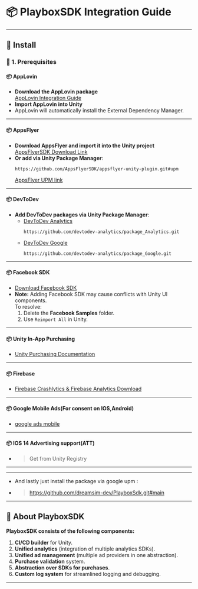 # 📦 PlayboxSDK Integration Guide

---

## 🚀 Install

### 🔹 1. Prerequisites

#### 📦 AppLovin
- **Download the AppLovin package**  
  [AppLovin Integration Guide](https://developers.applovin.com/en/max/unity/overview/integration/)
- **Import AppLovin into Unity**
- AppLovin will automatically install the External Dependency Manager.

---

#### 📦 AppsFlyer
- **Download AppsFlyer and import it into the Unity project**  
  [AppsFlyerSDK Download Link](https://github.com/AppsFlyerSDK/appsflyer-unity-plugin/releases)
- **Or add via Unity Package Manager**:
  ```
  https://github.com/AppsFlyerSDK/appsflyer-unity-plugin.git#upm
  ```
  [AppsFlyer UPM link](https://github.com/AppsFlyerSDK/appsflyer-unity-plugin.git#upm)

---

#### 📦 DevToDev
- **Add DevToDev packages via Unity Package Manager**:
    - [DevToDev Analytics](https://github.com/devtodev-analytics/package_Analytics.git)
      ```
      https://github.com/devtodev-analytics/package_Analytics.git
      ```
    - [DevToDev Google](https://github.com/devtodev-analytics/package_Google.git)
      ```
      https://github.com/devtodev-analytics/package_Google.git
      ```

---

#### 📦 Facebook SDK
- [Download Facebook SDK](https://lookaside.facebook.com/developers/resources/?id=FacebookSDK-current.zip)
- **Note:** Adding Facebook SDK may cause conflicts with Unity UI components.  
  To resolve:
    1. Delete the **Facebook Samples** folder.
    2. Use `Reimport All` in Unity.

---

#### 📦 Unity In-App Purchasing
- [Unity Purchasing Documentation](https://docs.unity3d.com/Packages/com.unity.purchasing@4.12/manual/index.html)

---

#### 📦 Firebase
- [Firebase Crashlytics & Firebase Analytics Download](https://firebase.google.com/download/unity)

---

#### 📦 Google Mobile Ads(For consent on IOS,Android)
- [google ads mobile](https://github.com/googleads/googleads-mobile-unity.git?path=packages/com.google.ads.mobile)

---

#### 📦 IOS 14 Advertising support(ATT)
- > Get from Unity Registry

---

---
- And lastly just install the package via google upm :
- > https://github.com/dreamsim-dev/PlayboxSdk.git#main
---

## 📝 About PlayboxSDK

**PlayboxSDK consists of the following components:**
1. **CI/CD builder** for Unity.
2. **Unified analytics** (integration of multiple analytics SDKs).
3. **Unified ad management** (multiple ad providers in one abstraction).
4. **Purchase validation** system.
5. **Abstraction over SDKs for purchases**.
6. **Custom log system** for streamlined logging and debugging.

---
